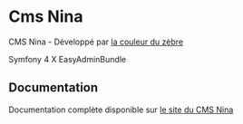 # Cms Nina

CMS Nina - Développé par [la couleur du zèbre](https://www.lacouleurduzebre.com/)

Symfony 4 X EasyAdminBundle

## Documentation

Documentation complète disponible sur [le site du CMS Nina](https://www.cms-nina.fr/)